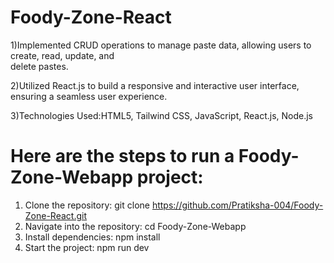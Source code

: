 # Foody-Zone-React
1)Implemented CRUD operations to manage paste data, allowing users to create, read, update, and        
delete pastes.

2)Utilized React.js to build a responsive and interactive user interface, ensuring a seamless user 
experience. 

3)Technologies Used:HTML5, Tailwind CSS, JavaScript, React.js, Node.js 
# Here are the steps to run a Foody-Zone-Webapp project:
1. Clone the repository: git clone https://github.com/Pratiksha-004/Foody-Zone-React.git
2. Navigate into the repository: cd Foody-Zone-Webapp
3. Install dependencies: npm install
4. Start the project: npm run dev
